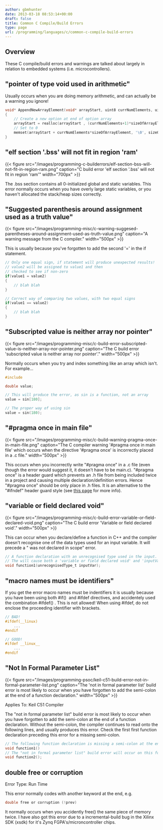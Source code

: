 ```yaml
---
author: gbmhunter
date: 2013-03-18 08:53:14+00:00
draft: false
title: Common C Compile/Build Errors
type: page
url: /programming/languages/c/common-c-compile-build-errors
---
```


## Overview

These C compile/build errors and warnings are talked about largely in relation to embedded systems (i.e. microcontrollers).

## "pointer of type void used in arithmetic"

Usually occurs when you are doing memory arithmetic, and can actually be a warning you ignore!

```c    
void* AppendNewArrayElement(void* arrayStart, uint8 currNumElements, uint8 sizeOfArrayElement)
{
    // Create a new option at end of option array
    arrayStart = realloc(arrayStart , (currNumElements+1)*sizeOfArrayElement);
    // Set to 0
    memset(arrayStart + currNumElements*sizeOfArrayElement, '\0', sizeOfArrayElement);
}
```

## "elf section '.bss' will not fit in region 'ram'

{{< figure src="/images/programming-c-builderrors/elf-section-bss-will-not-fit-in-region-ram.png" caption="C build error 'elf section '.bss' will not fit in region 'ram'" width="700px" >}}

The .bss section contains all 0-initialized global and static variables. This error normally occurs when you have overly large static variables, or you haven't allocated the stack/heap sizes correctly.

## "Suggested parenthesis around assignment used as a truth value"

{{< figure src="/images/programming-misc/c-warning-suggesed-parentheses-around-assignment-used-as-truth-value.png" caption="A warning message from the C compiler."  width="500px" >}}

This is usually because you've forgotten to add the second '=' in the if statement.

```c   
// Only one equal sign, if statement will produce unexpected results!
// value2 will be assigned to value1 and then
// checked to see if non-zero
if(value1 = value2)
{
    // blah blah
}

// Correct way of comparing two values, with two equal signs
if(value1 == value2)
{
    // blah blah
}
```

## "Subscripted value is neither array nor pointer"

{{< figure src="/images/programming-misc/c-build-error-subscripted-value-is-neither-array-nor-pointer.png" caption="The C build error 'subscripted value is neither array nor pointer'."  width="500px" >}}

Normally occurs when you try and index something like an array which isn't. For example...

```c   
#include 

double value;

// This will produce the error, as sin is a function, not an array
value = sin[180];

// The proper way of using sin
value = sin(180);
``` 

## "#pragma once in main file"

{{< figure src="/images/programming-misc/c-build-warning-pragma-once-in-main-file.png" caption="The C compiler warning '#pragma once in main file' which occurs when the directive '#pragma once' is incorrectly placed in a .c file."  width="500px" >}}

This occurs when you incorrectly write "#pragma once" in a .c file (even though the error would suggest it, it doesn't have to be main.c). "#pragma once" is a header guard which prevents an .h file from being included twice in a project and causing multiple declaration/definition errors. Hence "#pragma once" should be only place in .h files. It is an alternative to the "#ifndef" header guard style (see [this page](/programming/languages/c/header-guards) for more info).

## "variable or field declared void"

{{< figure src="/images/programming-misc/c-build-error-variable-or-field-declared-void.png" caption="The C build error 'Variable or field declared void'."  width="500px" >}}

This can occur when you declare/define a function in C++ and the compiler doesn't recognise one of the data types used for an input variable. It will precede a "<variable> was not declared in scope" error.

```c   
// A function declaration with an unrecognised type used in the input.
// The will cause both a 'variable or field declared void' and 'inputVar was not declared in scope' error
void function1(unrecognisedType_t inputVar);
``` 

## "macro names must be identifiers"

If you get the error macro names must be indentifiers it is usually because you have been using both #if()  and #ifdef directives, and accidentely used the combination #ifdef() . This is not allowed! When using #ifdef, do not enclose the proceeding identifier with brackets.

```c  
// BAD!
#ifdef(__linux)
    ...
#endif

// GOOD!
#ifdef __linux__
    ...
#endif
```

## "Not In Formal Parameter List"

{{< figure src="/images/programming-psoc/keil-c51-build-error-not-in-formal-parameter-list.png" caption="The 'not in formal parameter list' build error is most likely to occur when you have forgotten to add the semi-colon at the end of a function declaration."  width="500px" >}}

Applies To: Keil C51 Compiler

The "not in formal parameter list" build error is most likely to occur when you have forgotten to add the semi-colon at the end of a function declaration. Without the semi-colon, the compiler continues to read onto the following lines, and usually produces this error. Check the first first function declaration preceding this error for a missing semi-colon.

```c   
// The following function declaration is missing a semi-colon at the end
void function1()
// The "not in formal parameter list" build error will occur on this following line
void function2();
```    

## double free or corruption

Error Type: Run Time

This error normally codes with another keyword at the end, e.g.

```c   
double free or corruption (!prev)
```    

It normally occurs when you accidently free() the same piece of memory twice. I have also got this error due to a incremental-build bug in the Xilinx SDK (xsdk) for it's Zynq FGPA's/microncontroller chips.
